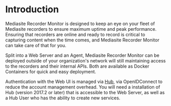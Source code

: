 # Introduction

Mediasite Recorder Monitor is designed to keep an eye on your fleet of Mediasite recorders to ensure maximum uptime and peak performance. Ensuring that recorders are online and ready to record is critical to capturing content when the time comes, and Mediasite Recorder Monitor can take care of that for you.

Split into a Web Server and an Agent, Mediasite Recorder Monitor can be deployed outside of your organization's network will still maintaining access to the recorders and their internal APIs. Both are available as Docker Containers for quick and easy deployment.

Authentication with the Web UI is managed via [Hub](/hub/), via OpenIDConnect to reduce the account management overhead. You will need a installation of Hub (version 2017.2 or later) that is accessible to the Web Server, as well as a Hub User who has the ability to create new services.
